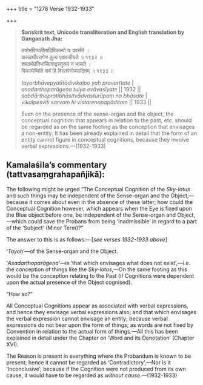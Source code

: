 +++
title = "1278 Verse 1932-1933"

+++
> **Sanskrit text, Unicode transliteration and English translation by Ganganath Jha:** 
>
> तयोर्भावेप्यतीतादिविकल्पो यः प्रवर्त्तते ।  
> असदर्थोपरागेण तुल्य एवावसीयते ॥ १९३२ ॥  
> शब्दार्थप्रतिभासित्वाद्वस्तुरूपं न भासते ।  
> विकल्पेष्विति सर्वं हि विस्तरेणोपपादितम् ॥ १९३३ ॥ 
>
> *tayorbhāvepyatītādivikalpo yaḥ pravarttate* \|  
> *asadarthoparāgeṇa tulya evāvasīyate* \|\| 1932 \|\|  
> *śabdārthapratibhāsitvādvasturūpaṃ na bhāsate* \|  
> *vikalpeṣviti sarvaṃ hi vistareṇopapāditam* \|\| 1933 \|\| 
>
> Even on the presence of the sense-organ and the object, the conceptual cognition that appears in relation to the past, etc. should be regarded as on the same footing as the conception that envisages a non-entity. It has been already explained in detail that the form of an entity cannot figure in conceptual cognitions, because they involve verbal expressions.—(1932-1933)



## Kamalaśīla’s commentary (tattvasaṃgrahapañjikā):

The following might be urged “The Conceptual Cognition of the *Sky-lotus* and such things may be independent of the Sense-organ and the Object,—because it comes about even in the absence of these latter; how could the Conceptual Cognition however, which appears when the Eye is fixed upon the Blue object before one, be independent of the Sense-organ and Object,—which could save the Probans from being ‘inadmissible’ in regard to a part of the ‘Subject’ (Minor Term)?”

The answer to this is as follows:—[*see verses 1932-1933 above*]

‘*Tayoḥ*’—of the Sense-organ and the Object.

‘*Asadarthoparāgeṇa*’—is ‘that which envisages what does not exist’,—i.e. the conception of things like the *Sky-lotus*,—On the same footing as this would be the conception relating to the Past (if Cognitions were dependent upon the actual presence of the Object cognised).

“How so?”

All Conceptual Cognitions appear as associated with verbal expressions, and hence they envisage verbal expressions also; and that which envisages the verbal expression cannot envisage an entity; because verbal expressions do not bear upon the form of things; as words are not fixed by Convention in relation to the actual form of things.—All this has been explained in detail under the Chapter on ‘Word and its Denotation’ (Chapter XVI).

The Reason is present in everything where the Probandum is known to be present; hence it cannot be regarded as ‘Contradictory’,—Nor is it ‘Inconclusive’; because if the Cognition were not produced from its own cause, it would have to be regarded as *without cause*.—(1932-1933)


